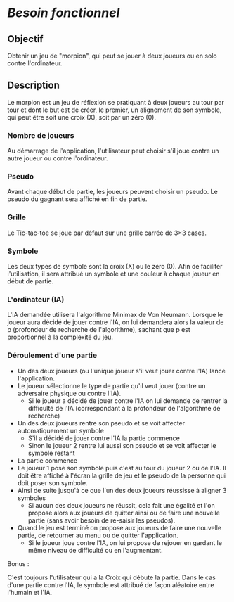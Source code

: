 
# *Besoin fonctionnel*

## Objectif

Obtenir un jeu de "morpion", qui peut se jouer à deux joueurs ou en solo contre l'ordinateur.

## Description

Le morpion est un jeu de réflexion se pratiquant à deux joueurs au tour par tour et dont le but est de créer, le premier, un alignement de son symbole, qui peut être soit une croix (X), soit par un zéro (0). <!-- un rond plutôt ! -->

### Nombre de joueurs

Au démarrage de l'application, l'utilisateur peut choisir s'il joue contre un autre joueur ou contre l'ordinateur.
  
### Pseudo

Avant chaque début de partie, les joueurs peuvent choisir un pseudo. Le pseudo du gagnant sera affiché en fin de partie.

### Grille

Le Tic-tac-toe se joue par défaut sur une grille carrée de 3×3 cases.

### Symbole

 Les deux types de symbole sont la croix (X) ou le zéro (0). Afin de faciliter l'utilisation, il sera attribué un symbole et une couleur à chaque joueur en début de partie.
 
### L'ordinateur (IA)

L'IA demandée utilisera l'algorithme Minimax de Von Neumann. Lorsque le joueur aura décidé de jouer contre l'IA, on lui demandera alors la valeur de p (profondeur de recherche de l'algorithme), sachant que p est proportionnel à la complexité du jeu.

### Déroulement d'une partie 

* Un des deux joueurs (ou l'unique joueur s'il veut jouer contre l'IA) lance l'application.
* Le joueur sélectionne le type de partie qu'il veut jouer (contre un adversaire physique ou contre l'IA).
    * Si le joueur a décidé de jouer contre l'IA on lui demande de rentrer la difficulté de l'IA (correspondant à la profondeur de l'algorithme de recherche)
* Un des deux joueurs rentre son pseudo et se voit affecter automatiquement un symbole
    * S'il a décidé de jouer contre l'IA la partie commence
    * Sinon le joueur 2 rentre lui aussi son pseudo et se voit affecter le symbole restant 
* La partie commence 
* Le joueur 1 pose son symbole puis c'est au tour du joueur 2 ou de l'IA.
  Il doit être affiché à l'écran la grille de jeu et le pseudo de la personne qui doit poser son symbole.
* Ainsi de suite jusqu'à ce que l'un des deux joueurs réussisse à aligner 3 symboles
    * Si aucun des deux joueurs ne réussit, cela fait une égalité et l'on propose alors aux joueurs de quitter ainsi ou de faire une nouvelle partie (sans avoir besoin de re-saisir les pseudos).
* Quand le jeu est terminé on propose aux joueurs de faire une nouvelle partie, de retourner au menu ou de quitter l'application.
    * Si le joueur joue contre l'IA, on lui propose de rejouer en gardant le même niveau de difficulté ou en l'augmentant.

Bonus :

C'est toujours l'utilisateur qui a la Croix qui débute la partie. Dans le cas d'une partie contre l'IA, le symbole est attribué de façon aléatoire entre l'humain et l'IA.

